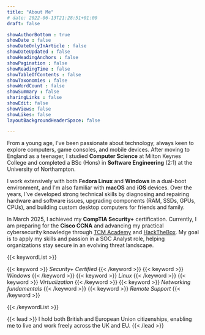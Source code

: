 ```yaml
---
title: "About Me"
# date: 2022-06-13T21:28:51+01:00
draft: false

showAuthorBottom : true
showDate : false
showDateOnlyInArticle : false
showDateUpdated : false
showHeadingAnchors : false
showPagination : false
showReadingTime : false
showTableOfContents : false
showTaxonomies : false 
showWordCount : false
showSummary : false
sharingLinks : false
showEdit: false
showViews: false
showLikes: false
layoutBackgroundHeaderSpace: false

---
```

<!-- {{< keywordList >}}
{{< keyword icon="github" >}} Lorem ipsum dolor. {{< /keyword >}}
{{< keyword icon="code" >}} **Important** skill {{< /keyword >}}
{{< /keywordList >}} -->

From a young age, I’ve been passionate about technology, always keen to explore computers, game consoles, and mobile devices. After moving to England as a teenager, I studied **Computer Science** at Milton Keynes College and completed a BSc (Hons) in **Software Engineering** (2:1) at the University of Northampton.

I work extensively with both **Fedora Linux** and **Windows** in a dual-boot environment, and I'm also familiar with **macOS** and **iOS** devices. Over the years, I’ve developed strong technical skills by diagnosing and repairing hardware and software issues, upgrading components (RAM, SSDs, GPUs, CPUs), and building custom desktop computers for friends and family.

In March 2025, I achieved my **CompTIA Security+** certification. Currently, I am preparing for the **Cisco CCNA** and advancing my practical cybersecurity knowledge through [TCM Academy](https://academy.tcm-sec.com/p/security-operations-soc-101) and [HackTheBox](https://academy.hackthebox.com/preview/certifications/htb-certified-defensive-security-analyst). My goal is to apply my skills and passion in a SOC Analyst role, helping organizations stay secure in an evolving threat landscape.

{{< keywordList >}}

{{< keyword >}} *Security+ Certified* {{< /keyword >}}
{{< keyword >}} *Windows* {{< /keyword >}}
{{< keyword >}} *Linux* {{< /keyword >}}
{{< keyword >}} *Virtualization* {{< /keyword >}}
{{< keyword >}} *Networking fundamentals* {{< /keyword >}}
{{< keyword >}} *Remote Support* {{< /keyword >}}

{{< /keywordList >}}

{{< lead >}}
I hold both British and European Union citizenships, enabling me to live and work freely across the UK and EU.
{{< /lead >}}